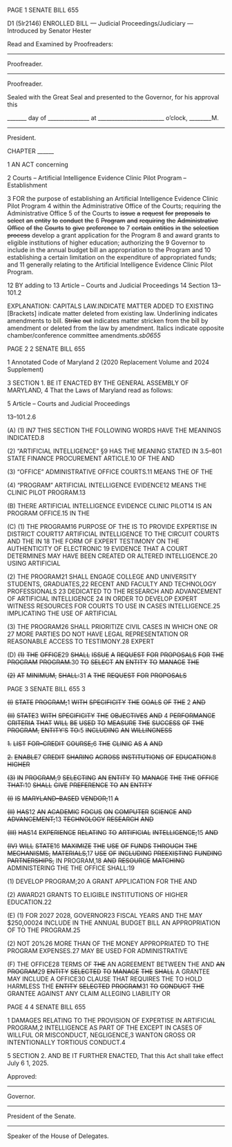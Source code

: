 PAGE 1
SENATE BILL 655

D1 (5lr2146)
ENROLLED BILL
— Judicial Proceedings/Judiciary —
Introduced by Senator Hester

Read and Examined by Proofreaders:

_______________________________________________
Proofreader.
_______________________________________________
Proofreader.

Sealed with the Great Seal and presented to the Governor, for his approval this

_______ day of _______________ at ________________________ o’clock, ________M.

______________________________________________
President.

CHAPTER ______

1 AN ACT concerning

2 Courts – Artificial Intelligence Evidence Clinic Pilot Program – Establishment

3 FOR the purpose of establishing an Artificial Intelligence Evidence Clinic Pilot Program
4 within the Administrative Office of the Courts; requiring the Administrative Office
5 of the Courts to ~~issue~~ ~~a~~ ~~request~~ ~~for~~ ~~proposals~~ ~~to~~ ~~select~~ ~~an~~ ~~entity~~ ~~to~~ ~~conduct~~ ~~the~~
6 ~~Program~~ ~~and~~ ~~requiring~~ ~~the~~ ~~Administrative~~ ~~Office~~ ~~of~~ ~~the~~ ~~Courts~~ ~~to~~ ~~give~~ ~~preference~~ ~~to~~
7 ~~certain~~ ~~entities~~ ~~in~~ ~~the~~ ~~selection~~ ~~process~~ develop a grant application for the Program
8 and award grants to eligible institutions of higher education; authorizing the
9 Governor to include in the annual budget bill an appropriation to the Program and
10 establishing a certain limitation on the expenditure of appropriated funds; and
11 generally relating to the Artificial Intelligence Evidence Clinic Pilot Program.

12 BY adding to
13 Article – Courts and Judicial Proceedings
14 Section 13–101.2

EXPLANATION: CAPITALS LAW.INDICATE MATTER ADDED TO EXISTING
[Brackets] indicate matter deleted from existing law.
Underlining indicates amendments to bill.
~~Strike~~ ~~out~~ indicates matter stricken from the bill by amendment or deleted from the law by
amendment.
Italics indicate opposite chamber/conference committee amendments.*sb0655*

PAGE 2
2 SENATE BILL 655

1 Annotated Code of Maryland
2 (2020 Replacement Volume and 2024 Supplement)

3 SECTION 1. BE IT ENACTED BY THE GENERAL ASSEMBLY OF MARYLAND,
4 That the Laws of Maryland read as follows:

5 Article – Courts and Judicial Proceedings

13–101.2.6

(A) (1) IN7 THIS SECTION THE FOLLOWING WORDS HAVE THE MEANINGS
INDICATED.8

(2) “ARTIFICIAL INTELLIGENCE” §9 HAS THE MEANING STATED IN
3.5–801 STATE FINANCE PROCUREMENT ARTICLE.10 OF THE AND

(3) “OFFICE” ADMINISTRATIVE OFFICE COURTS.11 MEANS THE OF THE

(4) “PROGRAM” ARTIFICIAL INTELLIGENCE EVIDENCE12 MEANS THE
CLINIC PILOT PROGRAM.13

(B) THERE ARTIFICIAL INTELLIGENCE EVIDENCE CLINIC PILOT14 IS AN
PROGRAM OFFICE.15 IN THE

(C) (1) THE PROGRAM16 PURPOSE OF THE IS TO PROVIDE EXPERTISE IN
DISTRICT COURT17 ARTIFICIAL INTELLIGENCE TO THE CIRCUIT COURTS AND THE IN
18 THE FORM OF EXPERT TESTIMONY ON THE AUTHENTICITY OF ELECTRONIC
19 EVIDENCE THAT A COURT DETERMINES MAY HAVE BEEN CREATED OR ALTERED
INTELLIGENCE.20 USING ARTIFICIAL

(2) THE PROGRAM21 SHALL ENGAGE COLLEGE AND UNIVERSITY
STUDENTS, GRADUATES,22 RECENT AND FACULTY AND TECHNOLOGY PROFESSIONALS
23 DEDICATED TO THE RESEARCH AND ADVANCEMENT OF ARTIFICIAL INTELLIGENCE
24 IN ORDER TO DEVELOP EXPERT WITNESS RESOURCES FOR COURTS TO USE IN CASES
INTELLIGENCE.25 IMPLICATING THE USE OF ARTIFICIAL

(3) THE PROGRAM26 SHALL PRIORITIZE CIVIL CASES IN WHICH ONE OR
27 MORE PARTIES DO NOT HAVE LEGAL REPRESENTATION OR REASONABLE ACCESS TO
TESTIMONY.28 EXPERT

(D) ~~(1)~~ ~~THE~~ ~~OFFICE~~29 ~~SHALL~~ ~~ISSUE~~ ~~A~~ ~~REQUEST~~ ~~FOR~~ ~~PROPOSALS~~ ~~FOR~~ ~~THE~~
~~PROGRAM~~ ~~PROGRAM.~~30 ~~TO~~ ~~SELECT~~ ~~AN~~ ~~ENTITY~~ ~~TO~~ ~~MANAGE~~ ~~THE~~

~~(2)~~ ~~AT~~ ~~MINIMUM,~~ ~~SHALL:~~31 ~~A~~ ~~THE~~ ~~REQUEST~~ ~~FOR~~ ~~PROPOSALS~~

PAGE 3
SENATE BILL 655 3

~~(I)~~ ~~STATE~~ ~~PROGRAM;~~1 ~~WITH~~ ~~SPECIFICITY~~ ~~THE~~ ~~GOALS~~ ~~OF~~ ~~THE~~
2 ~~AND~~

~~(II)~~ ~~STATE~~3 ~~WITH~~ ~~SPECIFICITY~~ ~~THE~~ ~~OBJECTIVES~~ ~~AND~~
4 ~~PERFORMANCE~~ ~~CRITERIA~~ ~~THAT~~ ~~WILL~~ ~~BE~~ ~~USED~~ ~~TO~~ ~~MEASURE~~ ~~THE~~ ~~SUCCESS~~ ~~OF~~ ~~THE~~
~~PROGRAM,~~ ~~ENTITY’S~~ ~~TO:~~5 ~~INCLUDING~~ ~~AN~~ ~~WILLINGNESS~~

~~1.~~ ~~LIST~~ ~~FOR–CREDIT~~ ~~COURSE;~~6 ~~THE~~ ~~CLINIC~~ ~~AS~~ ~~A~~ ~~AND~~

~~2.~~ ~~ENABLE~~7 ~~CREDIT~~ ~~SHARING~~ ~~ACROSS~~ ~~INSTITUTIONS~~ ~~OF~~
~~EDUCATION.~~8 ~~HIGHER~~

~~(3)~~ ~~IN~~ ~~PROGRAM,~~9 ~~SELECTING~~ ~~AN~~ ~~ENTITY~~ ~~TO~~ ~~MANAGE~~ ~~THE~~ ~~THE~~
~~OFFICE~~ ~~THAT:~~10 ~~SHALL~~ ~~GIVE~~ ~~PREFERENCE~~ ~~TO~~ ~~AN~~ ~~ENTITY~~

~~(I)~~ ~~IS~~ ~~MARYLAND–BASED~~ ~~VENDOR;~~11 ~~A~~

~~(II)~~ ~~HAS~~12 ~~AN~~ ~~ACADEMIC~~ ~~FOCUS~~ ~~ON~~ ~~COMPUTER~~ ~~SCIENCE~~ ~~AND~~
~~ADVANCEMENT;~~13 ~~TECHNOLOGY~~ ~~RESEARCH~~ ~~AND~~

~~(III)~~ ~~HAS~~14 ~~EXPERIENCE~~ ~~RELATING~~ ~~TO~~ ~~ARTIFICIAL~~
~~INTELLIGENCE;~~15 ~~AND~~

~~(IV)~~ ~~WILL~~ ~~STATE~~16 ~~MAXIMIZE~~ ~~THE~~ ~~USE~~ ~~OF~~ ~~FUNDS~~ ~~THROUGH~~ ~~THE~~
~~MECHANISMS,~~ ~~MATERIALS,~~17 ~~USE~~ ~~OF~~ ~~INCLUDING~~ ~~PREEXISTING~~ ~~FUNDING~~
~~PARTNERSHIPS,~~ IN PROGRAM,18 ~~AND~~ ~~RESOURCE~~ ~~MATCHING~~ ADMINISTERING THE THE
OFFICE SHALL:19

(1) DEVELOP PROGRAM;20 A GRANT APPLICATION FOR THE AND

(2) AWARD21 GRANTS TO ELIGIBLE INSTITUTIONS OF HIGHER
EDUCATION.22

(E) (1) FOR 2027 2028, GOVERNOR23 FISCAL YEARS AND THE MAY
$250,00024 INCLUDE IN THE ANNUAL BUDGET BILL AN APPROPRIATION OF TO THE
PROGRAM.25

(2) NOT 20%26 MORE THAN OF THE MONEY APPROPRIATED TO THE
PROGRAM EXPENSES.27 MAY BE USED FOR ADMINISTRATIVE

(F) THE OFFICE28 TERMS OF ~~THE~~ AN AGREEMENT BETWEEN THE AND ~~AN~~
~~PROGRAM~~29 ~~ENTITY~~ ~~SELECTED~~ ~~TO~~ ~~MANAGE~~ ~~THE~~ ~~SHALL~~ A GRANTEE MAY INCLUDE A
OFFICE30 CLAUSE THAT REQUIRES THE TO HOLD HARMLESS THE ~~ENTITY~~ ~~SELECTED~~
~~PROGRAM~~31 ~~TO~~ ~~CONDUCT~~ ~~THE~~ GRANTEE AGAINST ANY CLAIM ALLEGING LIABILITY OR

PAGE 4
4 SENATE BILL 655

1 DAMAGES RELATING TO THE PROVISION OF EXPERTISE IN ARTIFICIAL
PROGRAM,2 INTELLIGENCE AS PART OF THE EXCEPT IN CASES OF WILLFUL OR
MISCONDUCT, NEGLIGENCE,3 WANTON GROSS OR INTENTIONALLY TORTIOUS
CONDUCT.4

5 SECTION 2. AND BE IT FURTHER ENACTED, That this Act shall take effect July
6 1, 2025.

Approved:

________________________________________________________________________________
Governor.

________________________________________________________________________________
President of the Senate.

________________________________________________________________________________
Speaker of the House of Delegates.